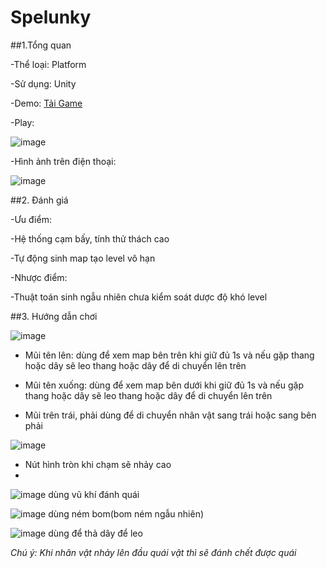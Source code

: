 # Spelunky

##1.Tổng quan

-Thể loại: Platform

-Sử dụng: Unity

-Demo: [Tải Game](https://drive.google.com/drive/folders/1b3B6zlTbuIBJBsZeidri33gfddDwtctH?usp=drive_link)

  -Play:
  
  ![image](https://github.com/andrew228211/Spelunky/assets/91866098/6e189cb5-ccf1-42b0-9061-e2c51a879237)
  
  -Hình ảnh trên điện thoại:
  
  ![image](https://github.com/andrew228211/Spelunky/assets/91866098/b1179789-9eab-463b-8eb4-b0f5351858d9)
  
##2. Đánh giá

-Ưu điểm:

  -Hệ thống cạm bấy, tính thử thách cao
  
  -Tự động sinh map tạo level vô hạn
  
-Nhược điểm:

  -Thuật toán sinh ngẫu nhiên chưa kiểm soát dược độ khó level
  
##3. Hướng dẫn chơi

![image](https://github.com/andrew228211/Spelunky/assets/91866098/82940352-833e-45c4-addf-1be4eb3357f8)

- Mũi tên lên: dùng để xem map bên trên khi giữ đủ 1s và nếu gặp thang hoặc dây sẽ leo thang hoặc dây để di chuyển lên trên
  
- Mũi tên xuống: dùng để xem map bên dưới khi giữ đủ 1s và nếu gặp thang hoặc dây sẽ leo thang hoặc dây để di chuyển lên trên
  
- Mũi trên trái, phải dùng để di chuyển nhân vật sang trái hoặc sang bên phải
  
![image](https://github.com/andrew228211/Spelunky/assets/91866098/774873a2-ac3b-4601-a4d2-8778f39995c7)

- Nút hình tròn khi chạm sẽ nhảy cao
- 
![image](https://github.com/andrew228211/Spelunky/assets/91866098/a8e55a91-b997-47f1-8bde-fa9a2ed3db90) dùng vũ khí đánh quái

![image](https://github.com/andrew228211/Spelunky/assets/91866098/c594ed47-8116-42c2-8306-e000a67eb59f) dùng ném bom(bom ném ngẫu nhiên)

![image](https://github.com/andrew228211/Spelunky/assets/91866098/dd9615ee-5ca3-4cdc-8ba6-2934ce3b08b7) dùng để thả dây để leo

  *Chú ý: Khi nhân vật nhảy lên đầu quái vật thì sẽ đánh chết được quái*






  
